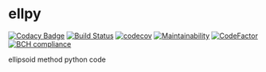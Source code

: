 # ellpy
[![Codacy Badge](https://api.codacy.com/project/badge/Grade/a2f75bd3cc1e4c34be4741bdd61168ba)](https://app.codacy.com/app/luk036/ellpy?utm_source=github.com&utm_medium=referral&utm_content=luk036/ellpy&utm_campaign=badger)
[![Build Status](https://travis-ci.org/luk036/ellpy.svg?branch=master)](https://travis-ci.org/luk036/ellpy)
[![codecov](https://codecov.io/gh/luk036/ellpy/branch/master/graph/badge.svg)](https://codecov.io/gh/luk036/ellpy)
[![Maintainability](https://api.codeclimate.com/v1/badges/6ce78bab65047bfe53d6/maintainability)](https://codeclimate.com/github/luk036/ellpy/maintainability)
[![CodeFactor](https://www.codefactor.io/repository/github/luk036/ellpy/badge)](https://www.codefactor.io/repository/github/luk036/ellpy)
[![BCH compliance](https://bettercodehub.com/edge/badge/luk036/ellpy?branch=master)](https://bettercodehub.com/)

ellipsoid method python code 
